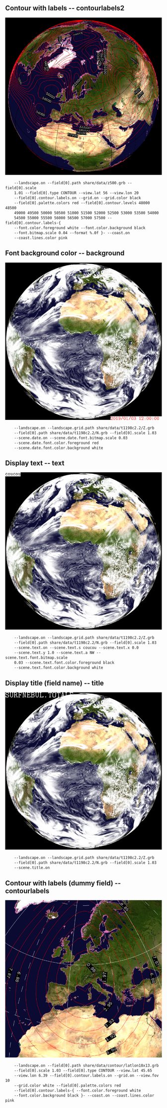 ## Contour with labels                                               -- contourlabels2
![](share/test/contourlabels2/TEST_0000.png)

```
    --landscape.on --field[0].path share/data/z500.grb --field[0].scale 
    1.01 --field[0].type CONTOUR --view.lat 56 --view.lon 20 
    --field[0].contour.labels.on --grid.on --grid.color black 
    --field[0].palette.colors red --field[0].contour.levels 48000 48500 
    49000 49500 50000 50500 51000 51500 52000 52500 53000 53500 54000 
    54500 55000 55500 56000 56500 57000 57500 --field[0].contour.labels-{ 
    --font.color.foreground white --font.color.background black 
    --font.bitmap.scale 0.04 --format %.0f }- --coast.on 
    --coast.lines.color pink 
```
## Font background color                                             -- background
![](share/test/background/TEST_0000.png)

```
    --landscape.on --landscape.grid.path share/data/t1198c2.2/Z.grb 
    --field[0].path share/data/t1198c2.2/N.grb --field[0].scale 1.03 
    --scene.date.on --scene.date.font.bitmap.scale 0.03 
    --scene.date.font.color.foreground red 
    --scene.date.font.color.background white 
```
## Display text                                                      -- text
![](share/test/text/TEST_0000.png)

```
    --landscape.on --landscape.grid.path share/data/t1198c2.2/Z.grb 
    --field[0].path share/data/t1198c2.2/N.grb --field[0].scale 1.03 
    --scene.text.on --scene.text.s coucou --scene.text.x 0.0 
    --scene.text.y 1.0 --scene.text.a NW --scene.text.font.bitmap.scale 
    0.03 --scene.text.font.color.foreground black 
    --scene.text.font.color.background white 
```
## Display title (field name)                                        -- title
![](share/test/title/TEST_0000.png)

```
    --landscape.on --landscape.grid.path share/data/t1198c2.2/Z.grb 
    --field[0].path share/data/t1198c2.2/N.grb --field[0].scale 1.03 
    --scene.title.on 
```
## Contour with labels (dummy field)                                 -- contourlabels
![](share/test/contourlabels/TEST_0000.png)

```
    --landscape.on --field[0].path share/data/contour/latlon18x13.grb 
    --field[0].scale 1.03 --field[0].type CONTOUR --view.lat 45.65 
    --view.lon 6.39 --field[0].contour.labels.on --grid.on --view.fov 10 
    --grid.color white --field[0].palette.colors red 
    --field[0].contour.labels-{ --font.color.foreground white 
    --font.color.background black }- --coast.on --coast.lines.color pink 
```
